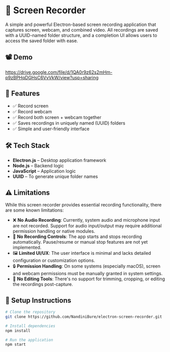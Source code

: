 # 🎥 Screen Recorder

A simple and powerful Electron-based screen recording application that captures screen, webcam, and combined video. All recordings are saved with a UUID-named folder structure, and a completion UI allows users to access the saved folder with ease.

## 📽️ Demo
 https://drive.google.com/file/d/1QA0r9z62s2mHm-p9zBPHqDGHsC6VvVkW/view?usp=sharing

## 🚀 Features

- ✅ Record screen
- ✅ Record webcam
- ✅ Record both screen + webcam together
- ✅ Saves recordings in uniquely named (UUID) folders
- ✅ Simple and user-friendly interface

## 🛠️ Tech Stack

- **Electron.js** – Desktop application framework  
- **Node.js** – Backend logic  
- **JavaScript** – Application logic  
- **UUID** – To generate unique folder names  

## ⚠️ Limitations

While this screen recorder provides essential recording functionality, there are some known limitations:

- ❌ **No Audio Recording**: Currently, system audio and microphone input are not recorded. Support for audio input/output may require additional permission handling or native modules.
- 🎥 **No Recording Controls**: The app starts and stops recording automatically. Pause/resume or manual stop features are not yet implemented.
- 🖼️ **Limited UI/UX**: The user interface is minimal and lacks detailed configuration or customization options.
- 🔒 **Permission Handling**: On some systems (especially macOS), screen and webcam permissions must be manually granted in system settings.
- 🧪 **No Editing Tools**: There's no support for trimming, cropping, or editing the recordings post-capture.


## 🧪 Setup Instructions

```bash
# Clone the repository
git clone https://github.com/NandiniBure/electron-screen-recorder.git

# Install dependencies
npm install

# Run the application
npm start
